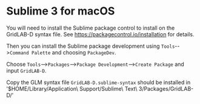 # Sublime 3 for macOS

You will need to install the Sublime package control to install on the GridLAB-D syntax file.  See https://packagecontrol.io/installation for details.

Then you can install the Sublime package development using `Tools`-->`Command Palette` and choosing `PackageDev`.

Choose `Tools`-->`Packages`-->`Package Development`-->`Create Package` and input `GridLAB-D`.

Copy the GLM syntax file `GridLAB-D.sublime-syntax` should be installed in '$HOME/Library/Application\ Support/Sublime\ Text\ 3/Packages/GridLAB-D/'
